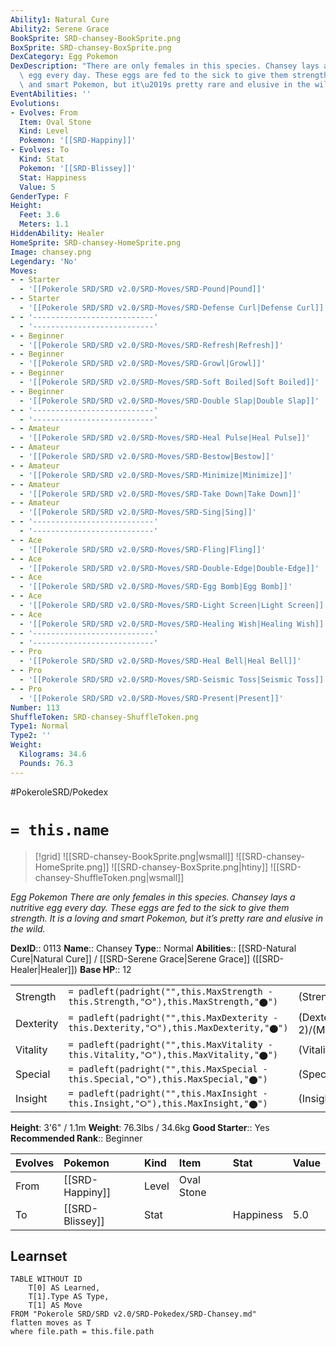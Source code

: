 ```yaml
---
Ability1: Natural Cure
Ability2: Serene Grace
BookSprite: SRD-chansey-BookSprite.png
BoxSprite: SRD-chansey-BoxSprite.png
DexCategory: Egg Pokemon
DexDescription: "There are only females in this species. Chansey lays a nutritive\
  \ egg every day. These eggs are fed to the sick to give them strength. It is a loving\
  \ and smart Pokemon, but it\u2019s pretty rare and elusive in the wild."
EventAbilities: ''
Evolutions:
- Evolves: From
  Item: Oval Stone
  Kind: Level
  Pokemon: '[[SRD-Happiny]]'
- Evolves: To
  Kind: Stat
  Pokemon: '[[SRD-Blissey]]'
  Stat: Happiness
  Value: 5
GenderType: F
Height:
  Feet: 3.6
  Meters: 1.1
HiddenAbility: Healer
HomeSprite: SRD-chansey-HomeSprite.png
Image: chansey.png
Legendary: 'No'
Moves:
- - Starter
  - '[[Pokerole SRD/SRD v2.0/SRD-Moves/SRD-Pound|Pound]]'
- - Starter
  - '[[Pokerole SRD/SRD v2.0/SRD-Moves/SRD-Defense Curl|Defense Curl]]'
- - '---------------------------'
  - '---------------------------'
- - Beginner
  - '[[Pokerole SRD/SRD v2.0/SRD-Moves/SRD-Refresh|Refresh]]'
- - Beginner
  - '[[Pokerole SRD/SRD v2.0/SRD-Moves/SRD-Growl|Growl]]'
- - Beginner
  - '[[Pokerole SRD/SRD v2.0/SRD-Moves/SRD-Soft Boiled|Soft Boiled]]'
- - Beginner
  - '[[Pokerole SRD/SRD v2.0/SRD-Moves/SRD-Double Slap|Double Slap]]'
- - '---------------------------'
  - '---------------------------'
- - Amateur
  - '[[Pokerole SRD/SRD v2.0/SRD-Moves/SRD-Heal Pulse|Heal Pulse]]'
- - Amateur
  - '[[Pokerole SRD/SRD v2.0/SRD-Moves/SRD-Bestow|Bestow]]'
- - Amateur
  - '[[Pokerole SRD/SRD v2.0/SRD-Moves/SRD-Minimize|Minimize]]'
- - Amateur
  - '[[Pokerole SRD/SRD v2.0/SRD-Moves/SRD-Take Down|Take Down]]'
- - Amateur
  - '[[Pokerole SRD/SRD v2.0/SRD-Moves/SRD-Sing|Sing]]'
- - '---------------------------'
  - '---------------------------'
- - Ace
  - '[[Pokerole SRD/SRD v2.0/SRD-Moves/SRD-Fling|Fling]]'
- - Ace
  - '[[Pokerole SRD/SRD v2.0/SRD-Moves/SRD-Double-Edge|Double-Edge]]'
- - Ace
  - '[[Pokerole SRD/SRD v2.0/SRD-Moves/SRD-Egg Bomb|Egg Bomb]]'
- - Ace
  - '[[Pokerole SRD/SRD v2.0/SRD-Moves/SRD-Light Screen|Light Screen]]'
- - Ace
  - '[[Pokerole SRD/SRD v2.0/SRD-Moves/SRD-Healing Wish|Healing Wish]]'
- - '---------------------------'
  - '---------------------------'
- - Pro
  - '[[Pokerole SRD/SRD v2.0/SRD-Moves/SRD-Heal Bell|Heal Bell]]'
- - Pro
  - '[[Pokerole SRD/SRD v2.0/SRD-Moves/SRD-Seismic Toss|Seismic Toss]]'
- - Pro
  - '[[Pokerole SRD/SRD v2.0/SRD-Moves/SRD-Present|Present]]'
Number: 113
ShuffleToken: SRD-chansey-ShuffleToken.png
Type1: Normal
Type2: ''
Weight:
  Kilograms: 34.6
  Pounds: 76.3
---
```


#PokeroleSRD/Pokedex

# `= this.name`

> [!grid]
> ![[SRD-chansey-BookSprite.png|wsmall]]
> ![[SRD-chansey-HomeSprite.png]]
> ![[SRD-chansey-BoxSprite.png|htiny]]
> ![[SRD-chansey-ShuffleToken.png|wsmall]]


*Egg Pokemon*
*There are only females in this species. Chansey lays a nutritive egg every day. These eggs are fed to the sick to give them strength. It is a loving and smart Pokemon, but it’s pretty rare and elusive in the wild.*

**DexID**:: 0113
**Name**:: Chansey
**Type**:: Normal
**Abilities**:: [[SRD-Natural Cure|Natural Cure]] / [[SRD-Serene Grace|Serene Grace]] ([[SRD-Healer|Healer]])
**Base HP**:: 12

|           |                                                                                        |                                          |
| --------- | -------------------------------------------------------------------------------------- | ---------------------------------------- |
| Strength  | `= padleft(padright("",this.MaxStrength - this.Strength,"⭘"),this.MaxStrength,"⬤")`    | (Strength::1)/(MaxStrength::2)   |
| Dexterity | `= padleft(padright("",this.MaxDexterity - this.Dexterity,"⭘"),this.MaxDexterity,"⬤")` | (Dexterity:: 2)/(MaxDexterity::4) |
| Vitality  | `= padleft(padright("",this.MaxVitality - this.Vitality,"⭘"),this.MaxVitality,"⬤")`    | (Vitality::1)/(MaxVitality::2)   |
| Special   | `= padleft(padright("",this.MaxSpecial - this.Special,"⭘"),this.MaxSpecial,"⬤")`       | (Special::1)/(MaxSpecial::3)     |
| Insight   | `= padleft(padright("",this.MaxInsight - this.Insight,"⭘"),this.MaxInsight,"⬤")`       | (Insight::3)/(MaxInsight::6)     |

**Height**: 3'6" / 1.1m
**Weight**: 76.3lbs / 34.6kg
**Good Starter**:: Yes
**Recommended Rank**:: Beginner

| Evolves   | Pokemon         | Kind   | Item       | Stat      | Value   |
|:----------|:----------------|:-------|:-----------|:----------|:--------|
| From      | [[SRD-Happiny]] | Level  | Oval Stone |           |         |
| To        | [[SRD-Blissey]] | Stat   |            | Happiness | 5.0     |

## Learnset

```dataview
TABLE WITHOUT ID
    T[0] AS Learned,
    T[1].Type AS Type,
    T[1] AS Move
FROM "Pokerole SRD/SRD v2.0/SRD-Pokedex/SRD-Chansey.md"
flatten moves as T
where file.path = this.file.path
```
